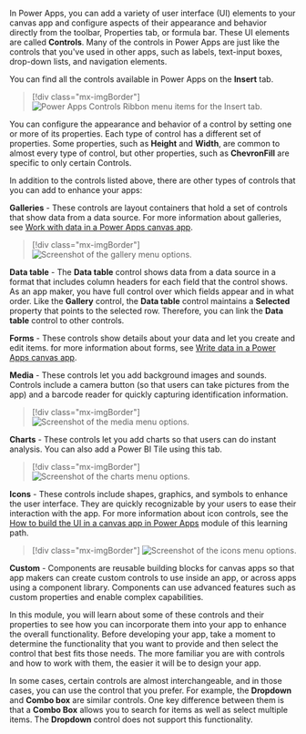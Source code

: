 In Power Apps, you can add a variety of user interface (UI) elements to your canvas app and configure aspects of their appearance and behavior directly from the toolbar, Properties tab, or formula bar. These UI elements are called **Controls**. Many of the controls in Power Apps are just like the controls that you've used in other apps, such as labels, text-input boxes, drop-down lists, and navigation elements.

You can find all the controls available in Power Apps on the **Insert**
tab.

> [!div class="mx-imgBorder"]
> ![Power Apps Controls Ribbon menu items for the Insert tab.](../media/control-ribbon-new.png)

You can configure the appearance and behavior of a control by setting
one or more of its properties. Each type of control has a different set
of properties. Some properties, such as **Height** and **Width**, are
common to almost every type of control, but other properties, such as
**ChevronFill** are specific to only certain Controls.

In addition to the controls listed above, there are other types of
controls that you can add to enhance your apps:

**Galleries** - These controls are layout containers that hold a set of controls that show data from a data source. For more information about galleries, see [Work with data in a Power Apps canvas app](/training/paths/work-with-data-in-a-canvas-app/?azure-portal=true).

> [!div class="mx-imgBorder"]
> ![Screenshot of the gallery menu options.](../media/gallery-new.png)

**Data table** - The **Data table** control shows data from a data source
in a format that includes column headers for each field that the control
shows. As an app maker, you have full control over which fields appear
and in what order. Like the **Gallery** control, the **Data table**
control maintains a **Selected** property that points to the selected
row. Therefore, you can link the **Data table** control to other
controls.

**Forms** - These controls show details about your data and let you
create and edit items. for more information about forms, see
[Write data in a Power Apps canvas app](/training/modules/write-data/?azure-portal=true).


**Media** - These controls let you add background images and sounds.
Controls include a camera button (so that users can take pictures from
the app) and a barcode reader for quickly capturing identification
information.

> [!div class="mx-imgBorder"]
> ![Screenshot of the media menu options.](../media/media-new.png)

**Charts** - These controls let you add charts so that users can do
instant analysis. You can also add a Power BI Tile using this tab.

> [!div class="mx-imgBorder"]
> ![Screenshot of the charts menu options.](../media/charts-new.png)

**Icons** - These controls include shapes, graphics, and symbols to
enhance the user interface. They are quickly recognizable by your users
to ease their interaction with the app. For more information about icon controls, see the [How to build the UI in a canvas app in Power Apps](/training/modules/how-to-build-ui-canvas-app/) module of this learning path.

> [!div class="mx-imgBorder"]
> ![Screenshot of the icons menu options.](../media/icons-new.png)

**Custom** - Components are reusable building blocks for canvas apps so that app makers can create custom controls to use inside an app, or across apps using a component library. Components can use advanced features such as custom properties and enable complex capabilities.


In this module, you will learn about some of these controls and their properties to see how you can incorporate them into your app to enhance the overall functionality. Before developing your app, take a moment to determine the functionality that you want to provide and then select the control that best fits those needs. The more familiar you are with controls and how to work with them, the easier it will be to design your app.

In some cases, certain controls are almost interchangeable, and in those
cases, you can use the control that you prefer. For example, the **Dropdown**
and **Combo box** are similar controls. One key difference between them
is that a **Combo Box** allows you to search for items as well as
select multiple items. The **Dropdown** control does not support this
functionality.
